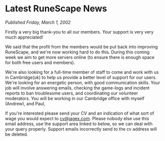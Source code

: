 # Latest RuneScape News
*Published Friday, March 1, 2002*

Firstly a very big thank-you to all our members. Your support is very very much appreciated!

We said that the profit from the members would be put back into improving RuneScape, and we're now working hard to do this. During this coming week we aim to get more servers online (to ensure there is enough space for both free users and members).

We're also looking for a full-time member of staff to come and work with us in Cambridge(uk) to help us provide a better level of support for our users. We're looking for an energetic person, with good communication skills. Your job will involve answering emails, checking the game-logs and incident reports to ban troublesome users, and coordinating our volunteer moderators. You will be working in our Cambridge office with myself (Andrew), and Paul,

If you're interested please send your CV and an indication of what sort of wage you would expect to cv@jagex.com. Please nobody else use this email address, use the support area linked to below, so we can deal with your query properly. Support emails incorrectly send to the cv address will be deleted.
